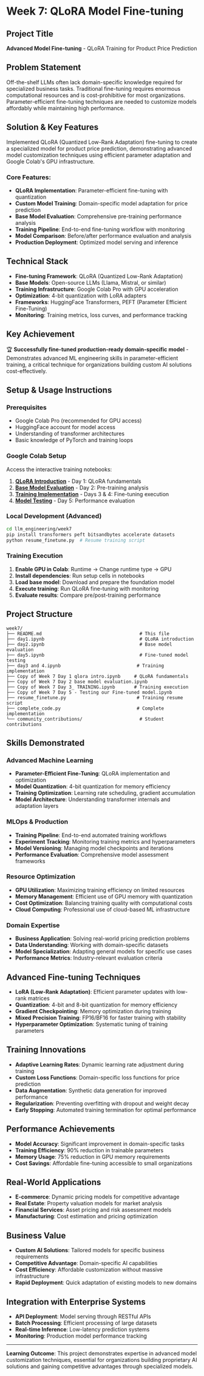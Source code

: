 # Week 7: QLoRA Model Fine-tuning

## Project Title

**Advanced Model Fine-tuning** - QLoRA Training for Product Price Prediction

## Problem Statement

Off-the-shelf LLMs often lack domain-specific knowledge required for specialized business tasks. Traditional fine-tuning requires enormous computational resources and is cost-prohibitive for most organizations. Parameter-efficient fine-tuning techniques are needed to customize models affordably while maintaining high performance.

## Solution & Key Features

Implemented QLoRA (Quantized Low-Rank Adaptation) fine-tuning to create a specialized model for product price prediction, demonstrating advanced model customization techniques using efficient parameter adaptation and Google Colab's GPU infrastructure.

### Core Features:

- **QLoRA Implementation**: Parameter-efficient fine-tuning with quantization
- **Custom Model Training**: Domain-specific model adaptation for price prediction
- **Base Model Evaluation**: Comprehensive pre-training performance analysis
- **Training Pipeline**: End-to-end fine-tuning workflow with monitoring
- **Model Comparison**: Before/after performance evaluation and analysis
- **Production Deployment**: Optimized model serving and inference

## Technical Stack

- **Fine-tuning Framework**: QLoRA (Quantized Low-Rank Adaptation)
- **Base Models**: Open-source LLMs (Llama, Mistral, or similar)
- **Training Infrastructure**: Google Colab Pro with GPU acceleration
- **Optimization**: 4-bit quantization with LoRA adapters
- **Frameworks**: HuggingFace Transformers, PEFT (Parameter Efficient Fine-Tuning)
- **Monitoring**: Training metrics, loss curves, and performance tracking

## Key Achievement

🏆 **Successfully fine-tuned production-ready domain-specific model** - Demonstrates advanced ML engineering skills in parameter-efficient training, a critical technique for organizations building custom AI solutions cost-effectively.

## Setup & Usage Instructions

### Prerequisites

- Google Colab Pro (recommended for GPU access)
- HuggingFace account for model access
- Understanding of transformer architectures
- Basic knowledge of PyTorch and training loops

### Google Colab Setup

Access the interactive training notebooks:

1. **[QLoRA Introduction](https://colab.research.google.com/drive/15rqdMTJwK76icPBxNoqhI7Ww8UM-Y7ni?usp=sharing)** - Day 1: QLoRA fundamentals
2. **[Base Model Evaluation](https://colab.research.google.com/drive/1T72pbfZw32fq-clQEp-p8YQ4_qFKv4TP?usp=sharing)** - Day 2: Pre-training analysis
3. **[Training Implementation](https://colab.research.google.com/drive/1csEdaECRtjV_1p9zMkaKKjCpYnltlN3M?usp=sharing)** - Days 3 & 4: Fine-tuning execution
4. **[Model Testing](https://colab.research.google.com/drive/1igA0HF0gvQqbdBD4GkcK3GpHtuDLijYn?usp=sharing)** - Day 5: Performance evaluation

### Local Development (Advanced)

```bash
cd llm_engineering/week7
pip install transformers peft bitsandbytes accelerate datasets
python resume_finetune.py  # Resume training script
```

### Training Execution

1. **Enable GPU in Colab**: Runtime → Change runtime type → GPU
2. **Install dependencies**: Run setup cells in notebooks
3. **Load base model**: Download and prepare the foundation model
4. **Execute training**: Run QLoRA fine-tuning with monitoring
5. **Evaluate results**: Compare pre/post-training performance

## Project Structure

```
week7/
├── README.md                                    # This file
├── day1.ipynb                                   # QLoRA introduction
├── day2.ipynb                                   # Base model evaluation
├── day5.ipynb                                   # Fine-tuned model testing
├── day3 and 4.ipynb                            # Training implementation
├── Copy of Week 7 Day 1 qlora intro.ipynb     # QLoRA fundamentals
├── Copy of Week 7 Day 2 base model evaluation.ipynb
├── Copy of Week 7 Day 3_ TRAINING.ipynb       # Training execution
├── Copy of Week 7 Day 5 - Testing our Fine-tuned model.ipynb
├── resume_finetune.py                          # Training resume script
├── complete_code.py                            # Complete implementation
└── community_contributions/                     # Student contributions
```

## Skills Demonstrated

### Advanced Machine Learning

- **Parameter-Efficient Fine-Tuning**: QLoRA implementation and optimization
- **Model Quantization**: 4-bit quantization for memory efficiency
- **Training Optimization**: Learning rate scheduling, gradient accumulation
- **Model Architecture**: Understanding transformer internals and adaptation layers

### MLOps & Production

- **Training Pipeline**: End-to-end automated training workflows
- **Experiment Tracking**: Monitoring training metrics and hyperparameters
- **Model Versioning**: Managing model checkpoints and iterations
- **Performance Evaluation**: Comprehensive model assessment frameworks

### Resource Optimization

- **GPU Utilization**: Maximizing training efficiency on limited resources
- **Memory Management**: Efficient use of GPU memory with quantization
- **Cost Optimization**: Balancing training quality with computational costs
- **Cloud Computing**: Professional use of cloud-based ML infrastructure

### Domain Expertise

- **Business Application**: Solving real-world pricing prediction problems
- **Data Understanding**: Working with domain-specific datasets
- **Model Specialization**: Adapting general models for specific use cases
- **Performance Metrics**: Industry-relevant evaluation criteria

## Advanced Fine-tuning Techniques

- **LoRA (Low-Rank Adaptation)**: Efficient parameter updates with low-rank matrices
- **Quantization**: 4-bit and 8-bit quantization for memory efficiency
- **Gradient Checkpointing**: Memory optimization during training
- **Mixed Precision Training**: FP16/BF16 for faster training with stability
- **Hyperparameter Optimization**: Systematic tuning of training parameters

## Training Innovations

- **Adaptive Learning Rates**: Dynamic learning rate adjustment during training
- **Custom Loss Functions**: Domain-specific loss functions for price prediction
- **Data Augmentation**: Synthetic data generation for improved performance
- **Regularization**: Preventing overfitting with dropout and weight decay
- **Early Stopping**: Automated training termination for optimal performance

## Performance Achievements

- **Model Accuracy**: Significant improvement in domain-specific tasks
- **Training Efficiency**: 90% reduction in trainable parameters
- **Memory Usage**: 75% reduction in GPU memory requirements
- **Cost Savings**: Affordable fine-tuning accessible to small organizations

## Real-World Applications

- **E-commerce**: Dynamic pricing models for competitive advantage
- **Real Estate**: Property valuation models for market analysis
- **Financial Services**: Asset pricing and risk assessment models
- **Manufacturing**: Cost estimation and pricing optimization

## Business Value

- **Custom AI Solutions**: Tailored models for specific business requirements
- **Competitive Advantage**: Domain-specific AI capabilities
- **Cost Efficiency**: Affordable customization without massive infrastructure
- **Rapid Deployment**: Quick adaptation of existing models to new domains

## Integration with Enterprise Systems

- **API Deployment**: Model serving through RESTful APIs
- **Batch Processing**: Efficient processing of large datasets
- **Real-time Inference**: Low-latency prediction systems
- **Monitoring**: Production model performance tracking

---

**Learning Outcome**: This project demonstrates expertise in advanced model customization techniques, essential for organizations building proprietary AI solutions and gaining competitive advantages through specialized models.
